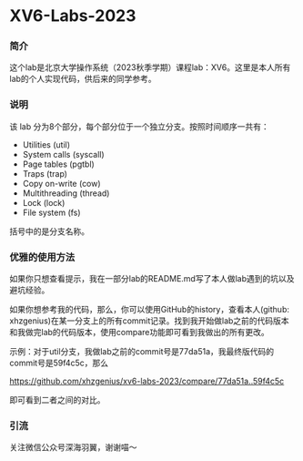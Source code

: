 # XV6-Labs-2023
### 简介
这个lab是北京大学操作系统（2023秋季学期）课程lab：XV6。这里是本人所有lab的个人实现代码，供后来的同学参考。

### 说明

该 lab 分为8个部分，每个部分位于一个独立分支。按照时间顺序一共有：

- Utilities (util)
- System calls (syscall)
- Page tables (pgtbl)
- Traps (trap)
- Copy on-write (cow)
- Multithreading (thread)
- Lock (lock)
- File system (fs)

括号中的是分支名称。

### 优雅的使用方法

如果你只想查看提示，我在一部分lab的README.md写了本人做lab遇到的坑以及避坑经验。

如果你想参考我的代码，那么，你可以使用GitHub的history，查看本人(github: xhzgenius)在某一分支上的所有commit记录。找到我开始做lab之前的代码版本和我做完lab的代码版本，使用compare功能即可看到我做出的所有更改。

示例：对于util分支，我做lab之前的commit号是77da51a，我最终版代码的commit号是59f4c5c，那么

https://github.com/xhzgenius/xv6-labs-2023/compare/77da51a..59f4c5c

即可看到二者之间的对比。

### 引流
关注微信公众号深海羽翼，谢谢喵～
